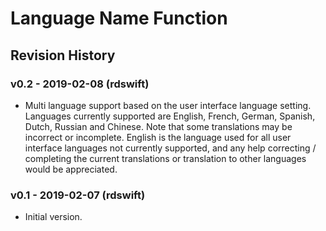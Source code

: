 # Language Name Function

## Revision History

### v0.2 - 2019-02-08 (rdswift)

- Multi language support based on the user interface language setting.  Languages currently supported are English, French, German, Spanish, Dutch, Russian and Chinese.  Note that some translations may be incorrect or incomplete.  English is the language used for all user interface languages not currently supported, and any help correcting / completing the current translations or translation to other languages would be appreciated.

### v0.1 - 2019-02-07 (rdswift)

- Initial version.
